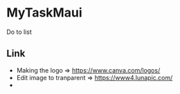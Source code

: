 # MyTaskMaui
Do to list
## Link 
- Making the logo => https://www.canva.com/logos/
- Edit image to tranparent => https://www4.lunapic.com/
- 
